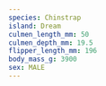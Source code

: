 ```yaml
---
species: Chinstrap
island: Dream
culmen_length_mm: 50
culmen_depth_mm: 19.5
flipper_length_mm: 196
body_mass_g: 3900
sex: MALE
---
```

